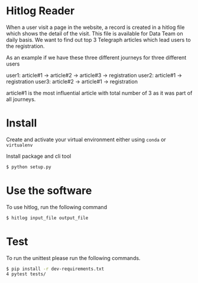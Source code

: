 Hitlog Reader
=============

When a user visit a page in the website, a record is created in a hitlog file which shows the detail of the visit.
This file is available for Data Team on daily basis.
We want to find out top 3 Telegraph articles which lead users to the registration.

As an example if we have these three different journeys for three different users

user1: article#1 -> article#2 -> article#3 -> registration
user2: article#1 -> registration
user3: article#2 -> article#1 -> registration

article#1 is the most influential article with total number of 3 as it was part of all journeys.


Install
=======

Create and activate your virtual environment either using `conda` or `virtualenv`

Install package and cli tool

```bash
$ python setup.py
```

Use the software
================

To use hitlog, run the following command

```bash
$ hitlog input_file output_file
```

Test
====

To run the unittest please run the following commands.

```bash
$ pip install -r dev-requirements.txt
4 pytest tests/

